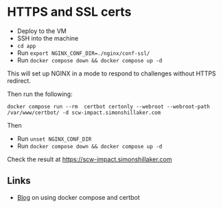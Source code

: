 # HTTPS and SSL certs

- Deploy to the VM
- SSH into the machine
- `cd app`
- Run `export NGINX_CONF_DIR=./nginx/conf-ssl/`
- Run `docker compose down && docker compose up -d`

This will set up NGINX in a mode to respond to challenges without HTTPS redirect.

Then run the following:

```
docker compose run --rm  certbot certonly --webroot --webroot-path /var/www/certbot/ -d scw-impact.simonshillaker.com
```

Then

- Run `unset NGINX_CONF_DIR`
- Run `docker compose down && docker compose up -d`

Check the result at https://scw-impact.simonshillaker.com

## Links

- [Blog](https://mindsers.blog/post/https-using-nginx-certbot-docker/) on using docker compose and certbot
